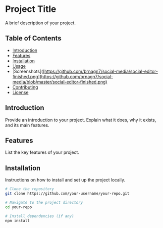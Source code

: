 # Project Title

A brief description of your project.

## Table of Contents
- [Introduction](#introduction)
- [Features](#features)
- [Installation](#installation)
- [Usage](#usage)
- [Screenshots]([https://github.com/brnagn7/social-media/social-editor-finished.png](https://github.com/brnagn7/social-media/blob/master/social-editor-finished.png)
- [Contributing](#contributing)
- [License](#license)

## Introduction

Provide an introduction to your project. Explain what it does, why it exists, and its main features.

## Features

List the key features of your project.

## Installation

Instructions on how to install and set up the project locally.

```bash
# Clone the repository
git clone https://github.com/your-username/your-repo.git

# Navigate to the project directory
cd your-repo

# Install dependencies (if any)
npm install
